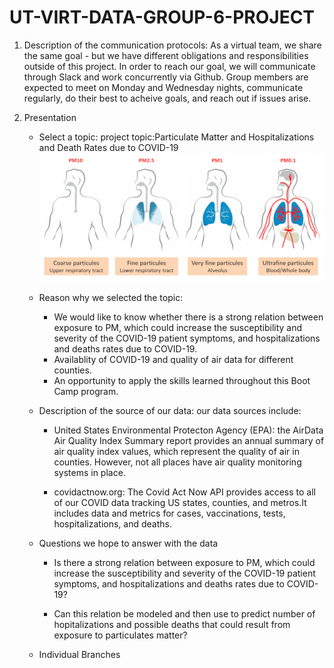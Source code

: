 # UT-VIRT-DATA-GROUP-6-PROJECT

1. Description of the communication protocols:
   As a virtual team, we share the same goal - but we have different obligations and responsibilities outside of this project.              In order to reach our goal, we will communicate through Slack and work concurrently via Github. Group members are expected to            meet on Monday and Wednesday nights, communicate regularly, do their best to acheive goals, and reach out if issues arise.
        
2. Presentation
   - Select a topic:
     project topic:Particulate Matter and Hospitalizations and Death Rates due to COVID-19
     ![ParticulateMatter](Resources/ParticulateMatter.jpg)
     
   - Reason why we selected the topic:
     - We would like to know whether there is a strong relation between exposure to PM, which could increase the susceptibility and             severity of the COVID-19 patient symptoms, and hospitalizations and deaths rates due to COVID-19.
     - Availablity of COVID-19 and quality of air data for different counties.
     - An opportunity to apply the skills learned throughout this Boot Camp program.
    
   - Description of the source of our data: our data sources include:
     - United States Environmental Protecton Agency (EPA): the AirData Air   Quality Index Summary report provides an annual                    summary of air quality index values, which represent the quality of air in counties. However, not all places have air                    quality monitoring systems in place.

     - covidactnow.org:
       The Covid Act Now API provides access to all of our COVID data tracking US states, counties, and metros.It includes data and              metrics for cases, vaccinations, tests, hospitalizations, and deaths. 

   - Questions we hope to answer with the data
     - Is there a strong relation between exposure to PM, which could increase the susceptibility and severity of the COVID-19 patient          symptoms, and hospitalizations and deaths rates due to COVID-19?

     - Can this relation be modeled and then use to predict number of hopitalizations and possible deaths that could result from exposure        to particulates matter?

   - Individual Branches
